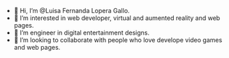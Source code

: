 - 👋 Hi, I’m @Luisa Fernanda Lopera Gallo.
- 👀 I’m interested in web developer, virtual and aumented reality and web pages.
- 🌱 I’m engineer in digital entertainment designs.
- 💞️ I’m looking to collaborate with people who love develope video games and web pages. 

<!---
LuisaLopera115/LuisaLopera115 is a ✨ special ✨ repository because its `README.md` (this file) appears on your GitHub profile.
You can click the Preview link to take a look at your changes.
--->
